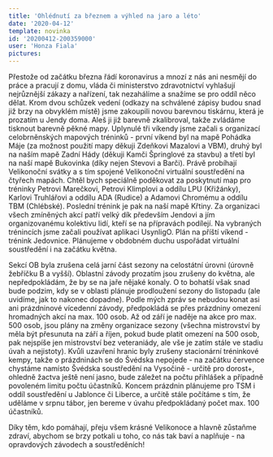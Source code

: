 ```yaml
---
title: 'Ohlédnutí za březnem a výhled na jaro a léto'
date: '2020-04-12'
template: novinka
id: '20200412-200359000'
user: 'Honza Fiala'
pictures:
---
```

Přestože od začátku března řádí koronavirus a mnozí z nás ani nesmějí do práce a pracují z domu, vláda či ministerstvo zdravotnictví vyhlašují nejrůznější zákazy a nařízení, tak nezahálíme a snažíme se pro oddíl něco dělat.
Krom dvou schůzek vedení (odkazy na schválené zápisy budou snad již brzy na obvyklém místě) jsme zakoupili novou barevnou tiskárnu, která je prozatím u Jendy doma. Aleš ji již barevně zkalibroval, takže zvládáme tisknout barevně pěkné mapy.
Uplynulé tři víkendy jsme začali s organizací celobrněnských mapových tréninků - první víkend byl na mapě Pohádka Máje (za možnost použití mapy děkuji Zdeňkovi Mazalovi a VBM), druhý byl na naším mapě Zadní Hády (děkuji Kamči Špringlové za stavbu) a třetí byl na naší mapě Bukovinka (díky nejen Stevovi a Barči).
Právě probíhají Velikonoční svátky a s tím spojené Velikonoční virtuální soustředění na čtyřech mapách. Chtěl bych speciálně poděkovat za poskytnutí map pro tréninky Petrovi Marečkovi, Petrovi Klimplovi a oddílu LPU (Křižánky), Karlovi Truhlářovi a oddílu ADA (Rudice) a Adamovi Chromému a oddílu TBM (Chlébské). Poslední trénink je pak na naší mapě Křtiny.
Za organizaci všech zmíněných akcí patří velký dík především Jendovi a jím organizovanému kolektivu lidí, kteří se na přípravách podílejí.
Na vybraných trénincích jsme začali používat aplikaci UsynligO. Plán na příští víkend - trénink Jedovnice.
Plánujeme v obdobném duchu uspořádat virtuální soustředění i na začátku května.

Sekcí OB byla zrušena celá jarní část sezony na celostátní úrovni (úrovně žebříčku B a vyšší). Oblastní závody prozatím jsou zrušeny do května, ale nepředpokládám, že by se na jaře nějaké konaly. O to bohatší však snad bude podzim, kdy se v oblasti plánuje prodloužení sezony do listopadu (ale uvidíme, jak to nakonec dopadne).
Podle mých zpráv se nebudou konat asi ani prázdninové vícedenní závody, předpokládá se přes prázdniny omezení hromadných akcí na max. 100 osob.
Až od září je naděje na akce pro max. 500 osob, jsou plány na změny organizace sezony (všechna mistrovství by měla být přesunuta na září a říjen, pokud bude platit omezení na 500 osob, pak nejspíše jen mistrovství bez veteraniády, ale vše je zatím stále ve stadiu úvah a nejistoty).
Kvůli uzavření hranic byly zrušeny stacionární tréninkové kempy, takže o prázdninách se do Švédska nepojede - na začátku července chystáme namísto Švédska soustředění na Vysočině - určitě pro dorost+, ohledně žactva ještě není jasno, bude záležet na počtu přihlášek a případně povoleném limitu počtu účastníků.
Koncem prázdnin plánujeme pro TSM i oddíl soustředění u Jablonce či Liberce, a určitě stále počítáme s tím, že uděláme v srpnu tábor, jen bereme v úvahu předpokládaný počet max. 100 účastníků. 

Díky těm, kdo pomáhají, přeju všem krásné Velikonoce a hlavně zůstaňme zdraví, abychom se brzy potkali u toho, co nás tak baví a naplňuje - na opravdových závodech a soustředěních!


